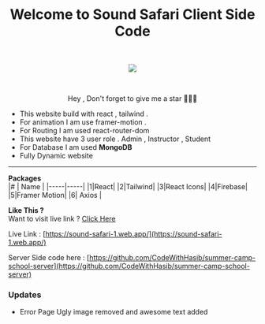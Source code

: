 <h1 align='center'>Welcome to Sound Safari Client Side Code</h1>
</br>
<p align='center'><img src='https://i.ibb.co/dPTCjYX/Screenshot-2023-06-12-211620.png'></p>  

</br>

<p align='center' size='1px'>Hey , Don't forget to give me a star 🌟🌟🌟 </p>  

* This website build with react , tailwind . 
* For animation I am use framer-motion . 
* For Routing I am used react-router-dom 
* This website have 3 user role . Admin , Instructor , Student 
* For Database I am used **MongoDB** 
* Fully Dynamic website

  

----------

**Packages**  
|# | Name  |
|-----|-----|
|1|React|
|2|Tailwind|
|3|React Icons|
|4|Firebase|
|5|Framer Motion| 
|6| Axios | 



**Like This ?**  
Want to visit live link ?  [Click Here](https://sound-safari-1.web.app/)

Live Link : [https://sound-safari-1.web.app/](https://sound-safari-1.web.app/)

Server Side code here : [https://github.com/CodeWithHasib/summer-camp-school-server](https://github.com/CodeWithHasib/summer-camp-school-server)

### Updates 
* Error Page Ugly image removed and awesome text added 
